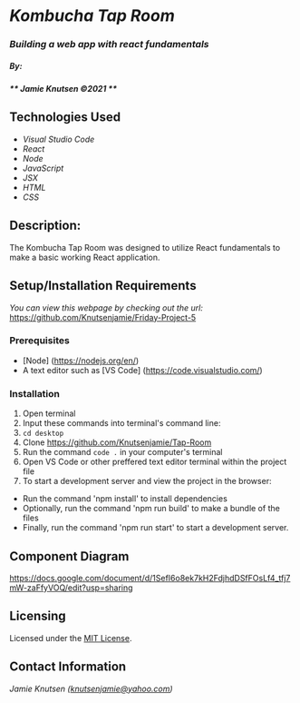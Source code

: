 # _Kombucha Tap Room_

### _Building a web app with react fundamentals_

##### By:
#####  _** Jamie Knutsen ©2021 **_


## Technologies Used

* _Visual Studio Code_
* _React_ 
* _Node_
* _JavaScript_
* _JSX_
* _HTML_
* _CSS_ 

## Description: 
The Kombucha Tap Room was designed to utilize React fundamentals to make a basic working React application. 

## Setup/Installation Requirements
_You can view this webpage by checking out the url:_
https://github.com/Knutsenjamie/Friday-Project-5

### Prerequisites
* [Node] (https://nodejs.org/en/)
* A text editor such as [VS Code] (https://code.visualstudio.com/)

### Installation
1. Open terminal
2. Input these commands into terminal's command line:
3. `cd desktop`
4. Clone https://github.com/Knutsenjamie/Tap-Room
5. Run the command `code .` in your computer's terminal
6. Open VS Code or other preffered text editor terminal within the project file
7. To start a development server and view the project in the browser:
  * Run the command 'npm install' to install dependencies
  * Optionally, run the command 'npm run build' to make a bundle of the files
  * Finally, run the command 'npm run start' to start a development server.

## Component Diagram 

https://docs.google.com/document/d/1SefI6o8ek7kH2FdjhdDSfFOsLf4_tfj7mW-zaFfyVOQ/edit?usp=sharing

## Licensing

Licensed under the [MIT License](license).

## Contact Information

_Jamie Knutsen (knutsenjamie@yahoo.com)_